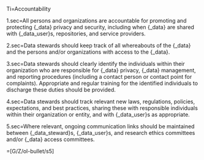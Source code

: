Ti=Accountability

1.sec=All persons and organizations are accountable for promoting and protecting {_data} privacy and security, including when {_data} are shared with {_data_user}s, repositories, and service providers.

2.sec=Data stewards should keep track of all whereabouts of the {_data} and the persons and/or organizations with access to the {_data}.

3.sec=Data stewards should clearly identify the individuals within their organization who are responsible for {_data} privacy, {_data} management, and reporting procedures (including a contact person or contact point for complaints). Appropriate and regular training for the identified individuals to discharge these duties should be provided.

4.sec=Data stewards should track relevant new laws, regulations, policies, expectations, and best practices, sharing these with responsible individuals within their organization or entity, and with {_data_user}s as appropriate.

5.sec=Where relevant, ongoing communication links should be maintained between {_data_steward}s, {_data_user}s, and research ethics committees and/or {_data} access committees.

=[G/Z/ol-bullet/s5]
